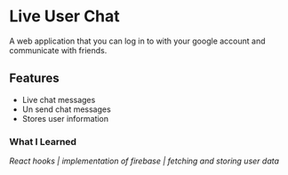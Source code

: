 # Live User Chat
A web application that you can log in to with your google account and communicate with friends.

## Features
* Live chat messages
* Un send chat messages
* Stores user information

### What I Learned
*React hooks | implementation of firebase | fetching and storing user data*
